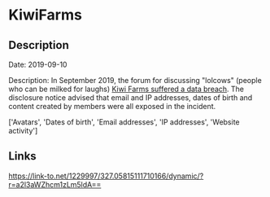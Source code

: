 # KiwiFarms

## Description

Date: 2019-09-10

Description:
In September 2019, the forum for discussing &quot;lolcows&quot; (people who can be milked for laughs) <a href="https://kiwifarms.net/threads/dealing-with-the-compromise.60767/" target="_blank" rel="noopener">Kiwi Farms suffered a data breach</a>. The disclosure notice advised that email and IP addresses, dates of birth and content created by members were all exposed in the incident.


['Avatars', 'Dates of birth', 'Email addresses', 'IP addresses', 'Website activity']

## Links

https://link-to.net/1229997/327.05815111710166/dynamic/?r=a2l3aWZhcm1zLm5ldA==